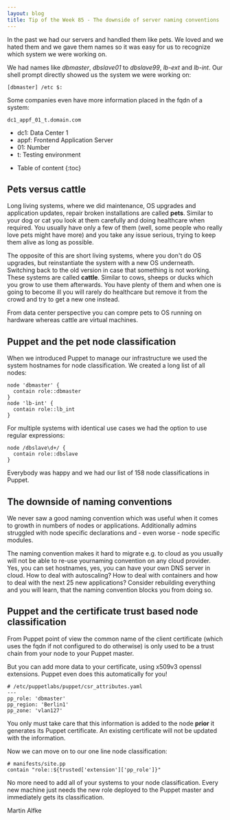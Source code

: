 ```yaml
---
layout: blog
title: Tip of the Week 85 - The downside of server naming conventions
---
```


In the past we had our servers and handled them like pets. We loved and we hated them and we gave them names so it was easy for us to recognize which system we were working on.

We had names like *dbmaster*, *dbslave01* to *dbslave99*, *lb-ext* and *lb-int*. Our shell prompt directly showed us the system we were working on:

    [dbmaster] /etc $: 

Some companies even have more information placed in the fqdn of a system:

    dc1_appf_01_t.domain.com
    
- dc1: Data Center 1
- appf: Frontend Application Server
- 01: Number
- t: Testing environment


* Table of content
{:toc}

## Pets versus cattle

Long living systems, where we did maintenance, OS upgrades and application updates, repair broken installations are called **pets**.
Similar to your dog or cat you look at them carefully and doing healthcare when required. You usually have only a few of them (well, some people who really love pets might have more) and you take any issue serious, trying to keep them alive as long as possible.

The opposite of this are short living systems, where you don't do OS upgrades, but reinstantiate the system with a new OS underneath. Switching back to the old version in case that something is not working. These systems are called **cattle**. Similar to cows, sheeps or ducks which you grow to use them afterwards. You have plenty of them and when one is going to become ill you will rarely do healthcare but remove it from the crowd and try to get a new one instead.

From data center perspective you can compre pets to OS running on hardware whereas cattle are virtual machines.

## Puppet and the pet node classification

When we introduced Puppet to manage our infrastructure we used the system hostnames for node classification. We created a long list of all nodes:

    node 'dbmaster' {
      contain role::dbmaster
    }
    node 'lb-int' {
      contain role::lb_int
    }

For multiple systems with identical use cases we had the option to use regular expressions:

    node /dbslave\d+/ {
      contain role::dbslave
    }

Everybody was happy and we had our list of 158 node classifications in Puppet.

## The downside of naming conventions

We never saw a good naming convention which was useful when it comes to growth in numbers of nodes or applications. Additionally admins struggled with node specific declarations and - even worse - node specific modules.

The naming convention makes it hard to migrate e.g. to cloud as you usually will not be able to re-use yournaming convention on any cloud provider. Yes, you can set hostnames, yes, you can have your own DNS server in cloud. How to deal with autoscaling? How to deal with containers and how to deal with the next 25 new applications?
Consider rebuilding everything and you will learn, that the naming convention blocks you from doing so.

## Puppet and the certificate trust based node classification

From Puppet point of view the common name of the client certificate (which uses the fqdn if not configured to do otherwise) is only used to be a trust chain from your node to your Puppet master.

But you can add more data to your certificate, using x509v3 openssl extensions. Puppet even does this automatically for you!

    # /etc/puppetlabs/puppet/csr_attributes.yaml
    ---
    pp_role: 'dbmaster'
    pp_region: 'Berlin1'
    pp_zone: 'vlan127'

You only must take care that this information is added to the node **prior** it generates its Puppet certificate. An existing certificate will not be updated with the information.

Now we can move on to our one line node classification:

    # manifests/site.pp
    contain "role::${trusted['extension']['pp_role']}"

No more need to add all of your systems to your node classification.
Every new machine just needs the new role deployed to the Puppet master and immediately gets its classification.

Martin Alfke
